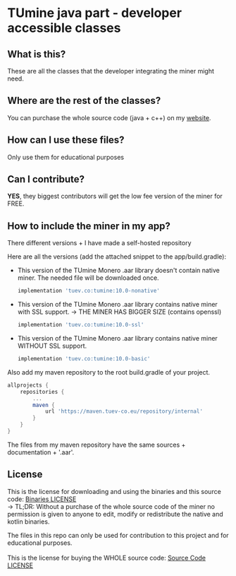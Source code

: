 # TUmine java part - developer accessible classes #

## What is this? ##

These are all the classes that the developer integrating the miner might need.

## Where are the rest of the classes? ##

You can purchase the whole source code (java + c++) on my [website](https://android-miner.tuev-co.eu/#pricing).

## How can I use these files? ##

Only use them for educational purposes

## Can I contribute? ##

**YES**, they biggest contributors will get the low fee version of the miner for FREE.

## How to include the miner in my app? ##

There different versions + I have made a self-hosted repository

Here are all the versions (add the attached snippet to the app/build.gradle):
* This version of the TUmine Monero .aar library doesn't contain native miner. The needed file will be downloaded once.<br>
    ```gradle
    implementation 'tuev.co:tumine:10.0-nonative'
    ```

* This version of the TUmine Monero .aar library contains native miner with SSL support. -> THE MINER HAS BIGGER SIZE (contains openssl)<br>
    ```gradle
    implementation 'tuev.co:tumine:10.0-ssl'
    ```
* This version of the TUmine Monero .aar library contains native miner WITHOUT SSL support.<br>
    ```gradle
    implementation 'tuev.co:tumine:10.0-basic'
    ```

Also add my maven repository to the root build.gradle of your project.
```gradle
allprojects {
    repositories {
        ...
        maven {
            url 'https://maven.tuev-co.eu/repository/internal'
        }
    }
}
```

The files from my maven repository have the same sources + documentation + '.aar'.

## License ##

This is the license for downloading and using the binaries and this source code: [Binaries LICENSE](License_binaries.pdf)<br/>
 -> TL;DR: Without a purchase of the whole source code of the miner no permission is given to anyone to edit, modify or redistribute the native and kotlin binaries.

  The files in this repo can only be used for contribution to this project and for educational purposes.<br/><br/>
This is the license for buying the WHOLE source code: [Source Code LICENSE](License.pdf)
